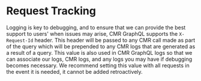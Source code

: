 # Request Tracking

Logging is key to debugging, and to ensure that we can provide the best support to users' when issues may arise, CMR GraphQL supports the `X-Request-Id` header. This header will be passed to any CMR call made as part of the query which will be prepended to any CMR logs that are generated as a result of a query. This value is also used in CMR GraphQL logs so that we can associate our logs, CMR logs, and any logs you may have if debugging becomes necessary. We recommend setting this value with all requests in the event it is needed, it cannot be added retroactively.
